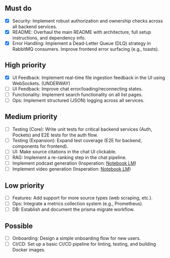 ## Must do
- [x] Security: Implement robust authorization and ownership checks across all backend services.
- [x] README: Overhaul the main README with architecture, full setup instructions, and dependency info.
- [x] Error Handling: Implement a Dead-Letter Queue (DLQ) strategy in RabbitMQ consumers. Improve frontend error surfacing (e.g., toasts).

## High priority
- [x] UI Feedback: Implement real-time file ingestion feedback in the UI using WebSockets. (UNDERWAY)
- [ ] UI Feedback: Improve chat error/loading/reconnecting states.
- [ ] Functionality: Implement search functionality on all list pages.
- [ ] Ops: Implement structured (JSON) logging across all services.

## Medium priority
- [ ] Testing (Core): Write unit tests for critical backend services (Auth, Pockets) and E2E tests for the auth flow.
- [ ] Testing (Expansion): Expand test coverage (E2E for backend, components for frontend).
- [ ] UI: Make source citations in the chat UI clickable.
- [ ] RAG: Implement a re-ranking step in the chat pipeline.
- [ ] Implement podcast generation (Insperation: [Notebook LM](https://notebooklm.google/))
- [ ] Implement video generation (Insperation: [Notebook LM](https://notebooklm.google/))

## Low priority
- [ ] Features: Add support for more source types (web scraping, etc.).
- [ ] Ops: Integrate a metrics collection system (e.g., Prometheus).
- [ ] DB: Establish and document the prisma migrate workflow.

## Possible
- [ ] Onboarding: Design a simple onboarding flow for new users.
- [ ] CI/CD: Set up a basic CI/CD pipeline for linting, testing, and building Docker images.